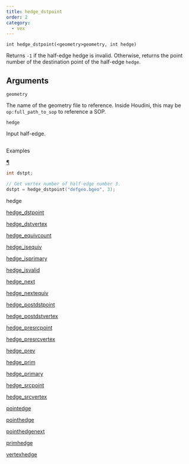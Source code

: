```yaml
---
title: hedge_dstpoint
order: 2
category:
  - vex
---
```


`int hedge_dstpoint(<geometry>geometry, int hedge)`

Returns `-1` if the half-edge hedge is invalid. Otherwise, returns the point number of the destination point of the half-edge `hedge`.

## Arguments

`geometry`

The name of the geometry file to reference. Inside Houdini, this may be `op:full_path_to_sop` to reference a SOP.

`hedge`

Input half-edge.

##

Examples

[¶](#examples)

```c
int dstpt;

// Get vertex number of half-edge number 3.
dstpt = hedge_dstpoint("defgeo.bgeo", 3);

```

hedge

[hedge_dstpoint](hedge_dstpoint.html)

[hedge_dstvertex](hedge_dstvertex.html)

[hedge_equivcount](hedge_equivcount.html)

[hedge_isequiv](hedge_isequiv.html)

[hedge_isprimary](hedge_isprimary.html)

[hedge_isvalid](hedge_isvalid.html)

[hedge_next](hedge_next.html)

[hedge_nextequiv](hedge_nextequiv.html)

[hedge_postdstpoint](hedge_postdstpoint.html)

[hedge_postdstvertex](hedge_postdstvertex.html)

[hedge_presrcpoint](hedge_presrcpoint.html)

[hedge_presrcvertex](hedge_presrcvertex.html)

[hedge_prev](hedge_prev.html)

[hedge_prim](hedge_prim.html)

[hedge_primary](hedge_primary.html)

[hedge_srcpoint](hedge_srcpoint.html)

[hedge_srcvertex](hedge_srcvertex.html)

[pointedge](pointedge.html)

[pointhedge](pointhedge.html)

[pointhedgenext](pointhedgenext.html)

[primhedge](primhedge.html)

[vertexhedge](vertexhedge.html)
